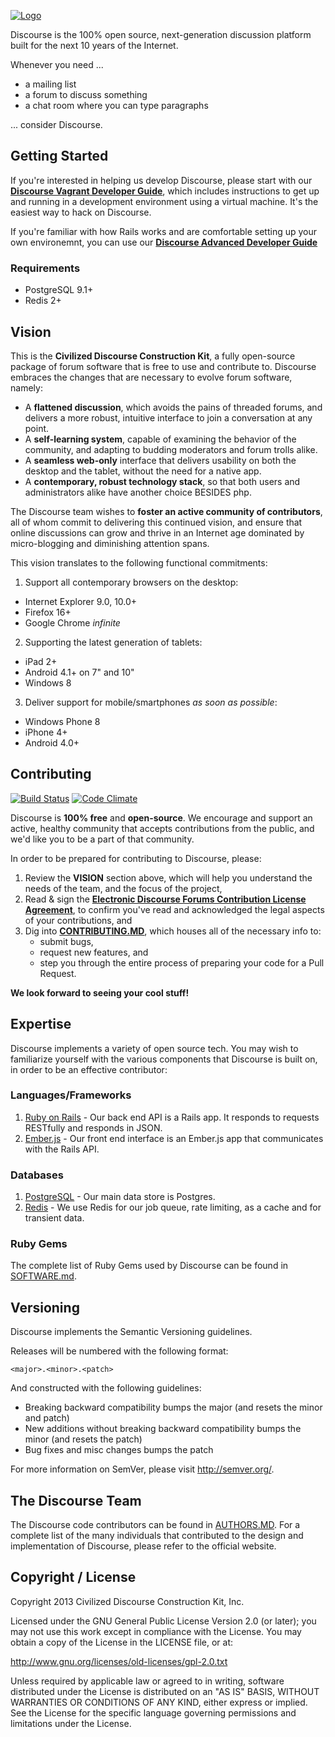 <a href="http://www.discourse.org/">![Logo](https://raw.github.com/discourse/discourse/master/images/discourse.png)</a>

Discourse is the 100% open source, next-generation discussion platform built for the next 10 years of the Internet.

Whenever you need ...

* a mailing list
* a forum to discuss something
* a chat room where you can type paragraphs

... consider Discourse.


## Getting Started

If you're interested in helping us develop Discourse, please start with our **[Discourse Vagrant Developer Guide](https://github.com/discourse/discourse/blob/master/docs/VAGRANT.md)**, which includes instructions to get up and running in a development environment using a virtual machine. It's the easiest way to hack on Discourse.

If you're familiar with how Rails works and are comfortable setting up your own environemnt, you can use our **[Discourse Advanced Developer Guide](https://github.com/discourse/discourse/blob/master/docs/DEVELOPER-ADVANCED.md)**

### Requirements

* PostgreSQL 9.1+
* Redis 2+

## Vision

This is the **Civilized Discourse Construction Kit**, a fully open-source package of forum software that is free to use and contribute to. Discourse embraces the changes that are necessary to evolve forum software, namely:

* A **flattened discussion**, which avoids the pains of threaded forums, and delivers a more robust, intuitive interface to join a conversation at any point.
* A **self-learning system**, capable of examining the behavior of the community, and adapting to budding moderators and forum trolls alike.
* A **seamless web-only** interface that delivers usability on both the desktop and the tablet, without the need for a native app.
* A **contemporary, robust technology stack**, so that both users and administrators alike have another choice BESIDES php.

The Discourse team wishes to **foster an active community of contributors**, all of whom commit to delivering this continued vision, and ensure that online discussions can grow and thrive in an Internet age dominated by micro-blogging and diminishing attention spans.

This vision translates to the following functional commitments:

1. Support all contemporary browsers on the desktop:
  * Internet Explorer 9.0, 10.0+
  * Firefox 16+
  * Google Chrome *infinite*
   
2. Supporting the latest generation of tablets:  
  * iPad 2+
  * Android 4.1+ on 7" and 10"
  * Windows 8

3. Deliver support for mobile/smartphones *as soon as possible*:
  * Windows Phone 8
  * iPhone 4+
  * Android 4.0+

## Contributing

[![Build Status](https://travis-ci.org/discourse/discourse.png)](https://travis-ci.org/discourse/discourse)
[![Code Climate](https://codeclimate.com/github/discourse/discourse.png)](https://codeclimate.com/github/discourse/discourse)

Discourse is **100% free** and **open-source**. We encourage and support an active, healthy community that
accepts contributions from the public, and we'd like you to be a part of that community.

In order to be prepared for contributing to Discourse, please:

1. Review the **VISION** section above, which will help you understand the needs of the team, and the focus of the project,
2. Read & sign the **[Electronic Discourse Forums Contribution License Agreement](https://docs.google.com/a/discourse.org/spreadsheet/viewform?formkey=dGUwejFfbDhDYXR4bVFMRG1TUENqLWc6MQ)**, to confirm you've read and acknowledged the legal aspects of your contributions, and
3. Dig into **[CONTRIBUTING.MD](https://github.com/discourse/discourse/blob/master/docs/CONTRIBUTING.md)**, which houses all of the necessary info to:
   * submit bugs,
   * request new features, and
   * step you through the entire process of preparing your code for a Pull Request.

**We look forward to seeing your cool stuff!**

## Expertise

Discourse implements a variety of open source tech. You may wish to familiarize yourself with the various components that Discourse is built on, in order to be an effective contributor:

### Languages/Frameworks

1. [Ruby on Rails](https://github.com/rails/rails) - Our back end API is a Rails app. It responds to requests RESTfully and responds in JSON.
2. [Ember.js](https://github.com/emberjs/ember.js) - Our front end interface is an Ember.js app that communicates with the Rails API.

### Databases

1. [PostgreSQL](http://www.postgresql.org/) - Our main data store is Postgres.
2. [Redis](http://redis.io/) - We use Redis for our job queue, rate limiting, as a cache and for transient data.

### Ruby Gems

The complete list of Ruby Gems used by Discourse can be found in [SOFTWARE.md](https://github.com/discourse/discourse/blob/master/docs/SOFTWARE.md).

## Versioning

Discourse implements the Semantic Versioning guidelines.

Releases will be numbered with the following format:

`<major>.<minor>.<patch>`

And constructed with the following guidelines:

* Breaking backward compatibility bumps the major (and resets the minor and patch)
* New additions without breaking backward compatibility bumps the minor (and resets the patch)
* Bug fixes and misc changes bumps the patch

For more information on SemVer, please visit http://semver.org/.

## The Discourse Team

The Discourse code contributors can be found in [AUTHORS.MD](https://github.com/discourse/discourse/blob/master/docs/AUTHORS.md). For a complete list of the many individuals that contributed to the design and implementation of Discourse, please refer to the official website.

## Copyright / License

Copyright 2013 Civilized Discourse Construction Kit, Inc.

Licensed under the GNU General Public License Version 2.0 (or later);
you may not use this work except in compliance with the License.
You may obtain a copy of the License in the LICENSE file, or at:

   http://www.gnu.org/licenses/old-licenses/gpl-2.0.txt

Unless required by applicable law or agreed to in writing, software
distributed under the License is distributed on an "AS IS" BASIS,
WITHOUT WARRANTIES OR CONDITIONS OF ANY KIND, either express or implied.
See the License for the specific language governing permissions and
limitations under the License.
